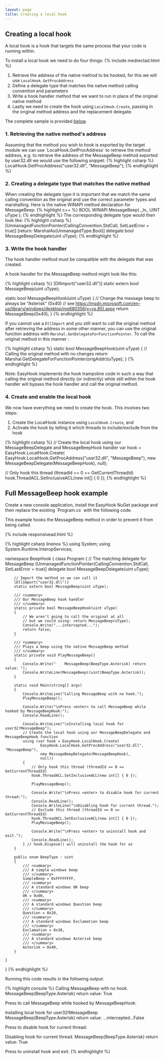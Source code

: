 ```yaml
---
layout: page
title: Creating a local hook
---
```

<h2>Creating a local hook</h2>
A local hook is a hook that targets the same process that your code is running within.

To install a local hook we need to do four things:
{% include medrectad.html %}
 1. Retrieve the address of the native method to be hooked, for this we will use `LocalHook.GetProcAddress`
 2. Define a delegate type that matches the native method calling convention and parameters
 3. Write a hook handler method that we want to run in place of the original native method
 4. Lastly we need to create the hook using `LocalHook.Create`, passing in the original method address and the replacement delegate.

The complete sample is provided [below](#fullexample).
 
<h3>1. Retrieving the native method's address</h3>
Assuming that the method you wish to hook is exported by the target module we can use `LocalHook.GetProcAddress` to retrieve the method address, e.g. to retrieve the address of the MessageBeep method exported by user32.dll we would use the following snippet: 
{% highlight csharp %}
LocalHook.GetProcAddress("user32.dll", "MessageBeep");
{% endhighlight %}

<h3>2. Creating a delegate type that matches the native method</h3>
When creating the delegate type it is important that we match the same calling convention as the original and use the correct parameter types and marshalling. Here is the native WINAPI method declaration for MessageBeep:
{% highlight c++ %}
BOOL WINAPI MessageBeep(
  _In_ UINT uType
);
{% endhighlight %}
The corresponding delegate type would then look like: 
{% highlight csharp %}
[UnmanagedFunctionPointer(CallingConvention.StdCall, SetLastError = true)]
[return: MarshalAs(UnmanagedType.Bool)]
delegate bool MessageBeepDelegate(uint uType);
{% endhighlight %}

<h3>3. Write the hook handler</h3>
The hook handler method must be compatible with the delegate that was created.

A hook handler for the MessageBeep method might look like this:

{% highlight csharp %}
[DllImport("user32.dll")]
static extern bool MessageBeep(uint uType);

static bool MessageBeepHook(uint uType)
{
    // Change the message beep to always be "Asterisk" (0x40)
    // see https://msdn.microsoft.com/en-us/library/windows/desktop/ms680356(v=vs.85).aspx
    return MessageBeep(0x40);
}
{% endhighlight %}

If you cannot use a `DllImport` and you still want to call the original method after retrieving the address in some other manner, you can use the original function address with `Marshal.GetDelegateForFunctionPointer`. To call the original method in this manner :

{% highlight csharp %}
static bool MessageBeepHook(uint uType)
{
    // Calling the original method with no changes
    return Marshal.GetDelegateForFunctionPointer<MessageBeepDelegate>(origAddr)(uType);
}
{% endhighlight %}

Note: EasyHook implements the hook trampoline code in such a way that calling the original method directly (or indirectly) while still within the hook handler will bypass the hook handler and call the original method.

<h3>4. Create and enable the local hook</h3>
We now have everything we need to create the hook. This involves two steps:
 
 1. Create the LocalHook instance using `LocalHook.Create`, and
 2. Activate the hook by telling it which threads to include/exclude from the hook

{% highlight csharp %}
// Create the local hook using our MessageBeepDelegate and MessageBeepHook handler
var hook = EasyHook.LocalHook.Create(
        EasyHook.LocalHook.GetProcAddress("user32.dll", "MessageBeep"),
        new MessageBeepDelegate(MessageBeepHook),
        null);
        
// Only hook this thread (threadId == 0 == GetCurrentThreadId)
hook.ThreadACL.SetInclusiveACL(new int[] { 0 });
{% endhighlight %}



<h2><a name="fullexample"></a>Full MessageBeep hook example</h2>
Create a new console application, install the EasyHook NuGet package and then replace the existing `Program.cs` with the following code.

This example hooks the MessageBeep method in order to prevent it from being called.

{% include responsivead.html %}

{% highlight csharp linenos %}
using System;
using System.Runtime.InteropServices;

namespace BeepHook
{
    class Program
    {
        // The matching delegate for MessageBeep
        [UnmanagedFunctionPointer(CallingConvention.StdCall, SetLastError = true)]
        delegate bool MessageBeepDelegate(uint uType);

        // Import the method so we can call it
        [DllImport("user32.dll")]
        static extern bool MessageBeep(uint uType);

        /// <summary>
        /// Our MessageBeep hook handler
        /// </summary>
        static private bool MessageBeepHook(uint uType)
        {
            // We aren't going to call the original at all
            // but we could using: return MessageBeep(uType);
            Console.Write("...intercepted...");
            return false;
        }
        
        /// <summary>
        /// Plays a beep using the native MessageBeep method
        /// </summary>
        static private void PlayMessageBeep()
        {
            Console.Write("    MessageBeep(BeepType.Asterisk) return value: ");
            Console.WriteLine(MessageBeep((uint)BeepType.Asterisk));
        }

        static void Main(string[] args)
        {
            Console.WriteLine("Calling MessageBeep with no hook.");
            PlayMessageBeep();

            Console.Write("\nPress <enter> to call MessageBeep while hooked by MessageBeepHook:");
            Console.ReadLine();

            Console.WriteLine("\nInstalling local hook for user32!MessageBeep");
            // Create the local hook using our MessageBeepDelegate and MessageBeepHook function
            using (var hook = EasyHook.LocalHook.Create(
                    EasyHook.LocalHook.GetProcAddress("user32.dll", "MessageBeep"),
                    new MessageBeepDelegate(MessageBeepHook),
                    null))
            {
                // Only hook this thread (threadId == 0 == GetCurrentThreadId)
                hook.ThreadACL.SetInclusiveACL(new int[] { 0 });

                PlayMessageBeep();

                Console.Write("\nPress <enter> to disable hook for current thread:");
                Console.ReadLine();
                Console.WriteLine("\nDisabling hook for current thread.");
                // Exclude this thread (threadId == 0 == GetCurrentThreadId)
                hook.ThreadACL.SetExclusiveACL(new int[] { 0 });
                PlayMessageBeep();

                Console.Write("\nPress <enter> to uninstall hook and exit.");
                Console.ReadLine();
            } // hook.Dispose() will uninstall the hook for us
        }
        
        public enum BeepType : uint
        {
            /// <summary>
            /// A simple windows beep
            /// </summary>            
            SimpleBeep = 0xFFFFFFFF,
            /// <summary>
            /// A standard windows OK beep
            /// </summary>
            OK = 0x00,
            /// <summary>
            /// A standard windows Question beep
            /// </summary>
            Question = 0x20,
            /// <summary>
            /// A standard windows Exclamation beep
            /// </summary>
            Exclamation = 0x30,
            /// <summary>
            /// A standard windows Asterisk beep
            /// </summary>
            Asterisk = 0x40,
        }
        
    }
}
{% endhighlight %}

Running this code results in the following output:

{% highlight console %}
Calling MessageBeep with no hook.
    MessageBeep(BeepType.Asterisk) return value: True

Press <enter> to call MessageBeep while hooked by MessageBeepHook:

Installing local hook for user32!MessageBeep
    MessageBeep(BeepType.Asterisk) return value: ...intercepted...False

Press <enter> to disable hook for current thread:

Disabling hook for current thread.
    MessageBeep(BeepType.Asterisk) return value: True

Press <enter> to uninstall hook and exit.
{% endhighlight %}
